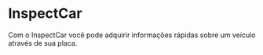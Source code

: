 # InspectCar
Com o InspectCar você pode adquirir informações rápidas sobre um veículo através de sua placa.
